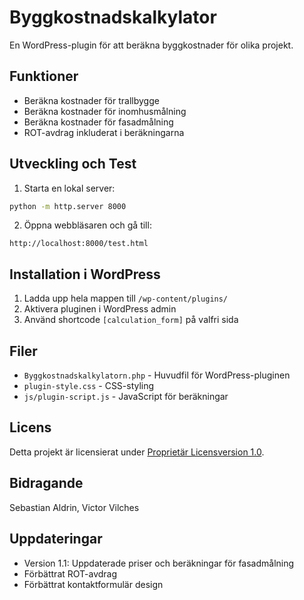 # Byggkostnadskalkylator

En WordPress-plugin för att beräkna byggkostnader för olika projekt.

## Funktioner
- Beräkna kostnader för trallbygge
- Beräkna kostnader för inomhusmålning
- Beräkna kostnader för fasadmålning
- ROT-avdrag inkluderat i beräkningarna

## Utveckling och Test
1. Starta en lokal server:
```bash
python -m http.server 8000
```

2. Öppna webbläsaren och gå till:
```
http://localhost:8000/test.html
```

## Installation i WordPress
1. Ladda upp hela mappen till `/wp-content/plugins/`
2. Aktivera pluginen i WordPress admin
3. Använd shortcode `[calculation_form]` på valfri sida

## Filer
- `Byggkostnadskalkylatorn.php` - Huvudfil för WordPress-pluginen
- `plugin-style.css` - CSS-styling
- `js/plugin-script.js` - JavaScript för beräkningar

## Licens

Detta projekt är licensierat under [Proprietär Licensversion 1.0](LICENSE.txt).

## Bidragande
Sebastian Aldrin,
Victor Vilches

## Uppdateringar
- Version 1.1: Uppdaterade priser och beräkningar för fasadmålning
- Förbättrat ROT-avdrag
- Förbättrat kontaktformulär design
